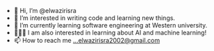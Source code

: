 - 👋 Hi, I’m @elwazirisra
- 👀 I’m interested in writing code and learning new things.
- 🌱 I’m currently learning software engineering at Western university.
- 👩🏻‍💻 I am also interested in learning about AI and machine learning!
- 📫 How to reach me ...elwazirisra2002@gmail.com

<!---
elwazirisra/elwazirisra is a ✨ special ✨ repository because its `README.md` (this file) appears on your GitHub profile.
You can click the Preview link to take a look at your changes.
--->
